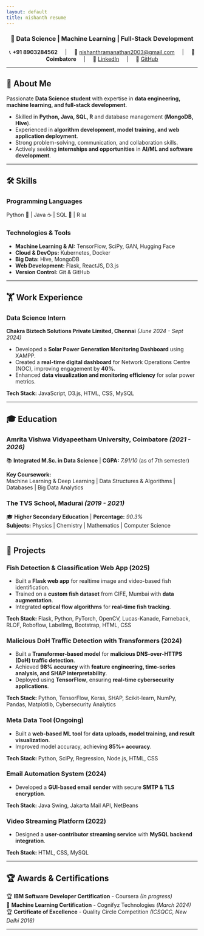 ```yaml
---
layout: default
title: nishanth resume
---
```


<div align="center">

  <h3>🚀 Data Science | Machine Learning | Full-Stack Development</h3>  

<p>  
📞 <strong>+91 8903284562</strong> &nbsp; &nbsp; | &nbsp; &nbsp;  
📧 <a href="mailto:nishanthramanathan2003@gmail.com">nishanthramanathan2003@gmail.com</a> &nbsp; &nbsp; | &nbsp; &nbsp;  
📍 <strong>Coimbatore</strong> &nbsp; &nbsp; | &nbsp; &nbsp;  
🔗 <a href="https://www.linkedin.com/in/nishanth-ramanathan">LinkedIn</a> &nbsp; &nbsp; | &nbsp; &nbsp;  
🔗 <a href="https://github.com/Iamnishanth123">GitHub</a>  
</p>

</div>

---

## 📝 About Me  
Passionate **Data Science student** with expertise in **data engineering, machine learning, and full-stack development**.  
- Skilled in **Python, Java, SQL, R** and database management (**MongoDB, Hive**).  
- Experienced in **algorithm development, model training, and web application deployment**.  
- Strong problem-solving, communication, and collaboration skills.  
- Actively seeking **internships and opportunities** in **AI/ML and software development**.  

---

## 🛠 Skills  

### **Programming Languages**  
Python 🐍 | Java ☕ | SQL 🐄️ | R 📊  

### **Technologies & Tools**  
- **Machine Learning & AI:** TensorFlow, SciPy, GAN, Hugging Face  
- **Cloud & DevOps:** Kubernetes, Docker  
- **Big Data:** Hive, MongoDB  
- **Web Development:** Flask, ReactJS, D3.js  
- **Version Control:** Git & GitHub  

---

## 🏋️ Work Experience  

### **Data Science Intern**  
**Chakra Biztech Solutions Private Limited, Chennai** _(June 2024 - Sept 2024)_  
- Developed a **Solar Power Generation Monitoring Dashboard** using XAMPP.  
- Created a **real-time digital dashboard** for Network Operations Centre (NOC), improving engagement by **40%**.  
- Enhanced **data visualization and monitoring efficiency** for solar power metrics.  

**Tech Stack:** JavaScript, D3.js, HTML, CSS, MySQL  

---

## 🎓 Education  

### **Amrita Vishwa Vidyapeetham University, Coimbatore** _(2021 - 2026)_  
📚 **Integrated M.Sc. in Data Science** | **CGPA:** _7.91/10_ (as of 7th semester)  

**Key Coursework:**  
Machine Learning & Deep Learning | Data Structures & Algorithms | Databases | Big Data Analytics  

### **The TVS School, Madurai** _(2019 - 2021)_  
🎓 **Higher Secondary Education** | **Percentage:** _90.3%_  
**Subjects:** Physics | Chemistry | Mathematics | Computer Science  

---

## 🔬 Projects  

### **Fish Detection & Classification Web App (2025)**  
- Built a **Flask web app** for realtime image and video-based fish identification.
- Trained on a **custom fish dataset** from CIFE, Mumbai with **data augmentation**.  
- Integrated **optical flow algorithms** for **real-time fish tracking**.  

**Tech Stack:** Flask, Python, PyTorch, OpenCV, Lucas-Kanade, Farneback, RLOF, Roboflow, LabelImg, Bootstrap, HTML, CSS  

### **Malicious DoH Traffic Detection with Transformers (2024)**  
- Built a **Transformer-based model** for **malicious DNS-over-HTTPS (DoH) traffic detection**.  
- Achieved **98% accuracy** with **feature engineering, time-series analysis, and SHAP interpretability**.   
- Deployed using **TensorFlow**, ensuring **real-time cybersecurity applications**.  

**Tech Stack:** Python, TensorFlow, Keras, SHAP, Scikit-learn, NumPy, Pandas, Matplotlib, Cybersecurity Analytics  

### **Meta Data Tool (Ongoing)**  
- Built a **web-based ML tool** for **data uploads, model training, and result visualization**.  
- Improved model accuracy, achieving **85%+ accuracy**.  

**Tech Stack:** Python, SciPy, Regression, Node.js, HTML, CSS  

### **Email Automation System (2024)**  
- Developed a **GUI-based email sender** with secure **SMTP & TLS encryption**.  

**Tech Stack:** Java Swing, Jakarta Mail API, NetBeans  

### **Video Streaming Platform (2022)**  
- Designed a **user-contributor streaming service** with **MySQL backend integration**.  

**Tech Stack:** HTML, CSS, MySQL  

---

## 🏆 Awards & Certifications  

🏆 **IBM Software Developer Certification** - Coursera _(In progress)_  
🏅 **Machine Learning Certification** - Cognifyz Technologies _(March 2024)_  
🏆 **Certificate of Excellence** - Quality Circle Competition _(ICSQCC, New Delhi 2016)_  

---
